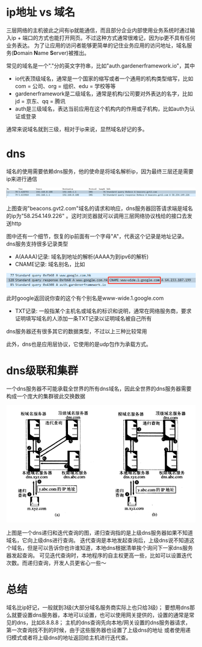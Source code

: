 # ip地址 vs 域名

三层网络的主机彼此之间有ip就能通信，而且部分企业内部使用业务系统时通过输入ip + 端口的方式也能打开网页。不过这种方式通常很难记，因为ip更不具有任何业务表达。
为了让应用的访问者能够更简单的记住业务应用的访问地址，域名服务(**D**omain **N**ame **S**erver)被推出。

常见的域名是一个"."分的英文字符串，比如"auth.gardenerframework.io"，其中

* io代表顶级域名，通常是一个国家的缩写或者一个通用的机构类型缩写，比如com = 公司、org = 组织、edu = 学校等等
* gardenerframework是二级域名，通常是机构/公司要对外表达的名字，比如jd = 京东、qq = 腾讯
* auth是三级域名，表达当前应用在这个机构内的作用或子机构，比如auth为认证或登录

通常来说域名就到三级，相对于ip来说，显然域名好记的多。

# dns

域名的使用需要依赖dns服务，他的使命是将域名解析ip，因为最终三层还是需要ip来进行通信

![dns.png](dns.png)

上图查询"beacons.gvt2.com"域名的请求和响应，dns服务器回答请求端是域名的ip为"58.254.149.226"
。这时浏览器就可以调用三层网络协议栈给的接口去发送http

图中还有一个细节，恢复的ip前面有一个字母"A"，代表这个记录是地址记录。dns服务支持很多记录类型

* A(AAAA)记录: 域名到地址的解析(AAAA为到ipv6的解析)
* CNAME记录: 域名别名，比如

![cname.png](cname.png)

此时google返回说你查的这个有个别名是www-wide.1.google.com

* TXT记录: 一般指某个主机名或域名的标识和说明，通常在网络服务商，要求证明填写域名的人添加一条TXT记录以证明域名被自己所有

dns服务器还有很多其它的数据类型，不过以上三种比较常用

此外，dns也是应用层协议，它使用的是udp包作为承载方式。

# dns级联和集群

一个dns服务器不可能承载全世界的所有dns域名，因此全世界的dns服务器需要构成一个庞大的集群彼此交换数据

![dns-query..png](dns-query.png)

上图是一个dns递归和迭代查询的图，递归查询指的是上级dns服务器如果不知道域名，它向上级dns进行查询。
迭代查询是本地发起查询后，上级dns说不知道这个域名，但是可以告诉你也许谁知道，本地dns根据清单挨个询问下一家dns服务器发起查询。
可见迭代查询时，本地程序的自主权更高一些，比如可以设置迭代次数。而递归查询，开发人员更省心一些～

# 总结

域名比ip好记，一般就到3级(大部分域名服务商实际上也只给3级)；
要想用dns那么就要设置dns服务器，本地可以设置，也可以使用网关提供的，设置的通常是常见的dns，比如8.8.8.8；
主机的dns查询先向本地/网关设置的dns服务器请求，第一次查询找不到的时候，由于这些服务器也设置了上级dns的地址
或者使用递归模式或者将上级dns的地址返回给主机进行迭代查。


